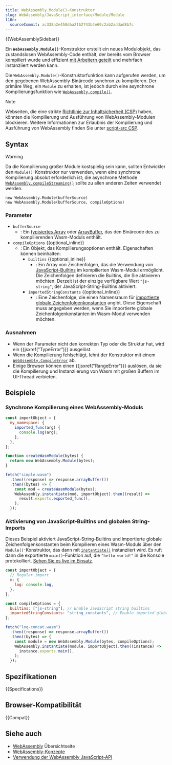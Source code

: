 ```yaml
---
title: WebAssembly.Module()-Konstruktor
slug: WebAssembly/JavaScript_interface/Module/Module
l10n:
  sourceCommit: ac338a2e458dba2162743b4e69c2ab2addad8b7c
---
```


{{WebAssemblySidebar}}

Ein **`WebAssembly.Module()`**-Konstruktor erstellt ein neues Modulobjekt, das zustandslosen WebAssembly-Code enthält, der bereits vom Browser kompiliert wurde und effizient [mit Arbeitern geteilt](/de/docs/Web/API/Worker/postMessage) und mehrfach instanziiert werden kann.

Die `WebAssembly.Module()`-Konstruktorfunktion kann aufgerufen werden, um den gegebenen WebAssembly-Binärcode synchron zu kompilieren. Der primäre Weg, ein `Module` zu erhalten, ist jedoch durch eine asynchrone Kompilierungsfunktion wie [`WebAssembly.compile()`](/de/docs/WebAssembly/JavaScript_interface/compile_static).

> [!NOTE]
> Webseiten, die eine strikte [Richtlinie zur Inhaltsicherheit (CSP)](/de/docs/Web/HTTP/CSP) haben, könnten die Kompilierung und Ausführung von WebAssembly-Modulen blockieren.
> Weitere Informationen zur Erlaubnis der Kompilierung und Ausführung von WebAssembly finden Sie unter [script-src CSP](/de/docs/Web/HTTP/Headers/Content-Security-Policy/script-src).

## Syntax

> [!WARNING]
> Da die Kompilierung großer Module kostspielig sein kann,
> sollten Entwickler den `Module()`-Konstruktor nur verwenden, wenn eine synchrone Kompilierung absolut erforderlich ist; die asynchrone Methode [`WebAssembly.compileStreaming()`](/de/docs/WebAssembly/JavaScript_interface/compileStreaming_static) sollte zu allen anderen Zeiten verwendet werden.

```js-nolint
new WebAssembly.Module(bufferSource)
new WebAssembly.Module(bufferSource, compileOptions)
```

### Parameter

- `bufferSource`
  - : Ein [typisiertes Array](/de/docs/Web/JavaScript/Guide/Typed_arrays) oder [ArrayBuffer](/de/docs/Web/JavaScript/Reference/Global_Objects/ArrayBuffer), das den Binärcode des zu kompilierenden Wasm-Moduls enthält.
- `compileOptions` {{optional_inline}}
  - : Ein Objekt, das Kompilierungsoptionen enthält. Eigenschaften können beinhalten:
    - `builtins` {{optional_inline}}
      - : Ein Array von Zeichenfolgen, das die Verwendung von [JavaScript-Builtins](/de/docs/WebAssembly/JavaScript_builtins) im kompilierten Wasm-Modul ermöglicht. Die Zeichenfolgen definieren die Builtins, die Sie aktivieren möchten. Derzeit ist der einzige verfügbare Wert `"js-string"`, der JavaScript-String-Builtins aktiviert.
    - `importedStringConstants` {{optional_inline}}
      - : Eine Zeichenfolge, die einen Namensraum für [importierte globale Zeichenfolgenkonstanten](/de/docs/WebAssembly/Imported_string_constants) angibt. Diese Eigenschaft muss angegeben werden, wenn Sie importierte globale Zeichenfolgenkonstanten im Wasm-Modul verwenden möchten.

### Ausnahmen

- Wenn der Parameter nicht den korrekten Typ oder die Struktur hat, wird ein {{jsxref("TypeError")}} ausgelöst.
- Wenn die Kompilierung fehlschlägt, lehnt der Konstruktor mit einem [`WebAssembly.CompileError`](/de/docs/WebAssembly/JavaScript_interface/CompileError) ab.
- Einige Browser können einen {{jsxref("RangeError")}} auslösen, da sie die Kompilierung und Instanziierung von Wasm mit großen Buffern im UI-Thread verbieten.

## Beispiele

### Synchrone Kompilierung eines WebAssembly-Moduls

```js
const importObject = {
  my_namespace: {
    imported_func(arg) {
      console.log(arg);
    },
  },
};

function createWasmModule(bytes) {
  return new WebAssembly.Module(bytes);
}

fetch("simple.wasm")
  .then((response) => response.arrayBuffer())
  .then((bytes) => {
    const mod = createWasmModule(bytes);
    WebAssembly.instantiate(mod, importObject).then((result) =>
      result.exports.exported_func(),
    );
  });
```

### Aktivierung von JavaScript-Builtins und globalen String-Imports

Dieses Beispiel aktiviert JavaScript-String-Builtins und importierte globale Zeichenfolgenkonstanten beim Kompilieren eines Wasm-Moduls über den `Module()`-Konstruktor, das dann mit [`instantiate()`](/de/docs/WebAssembly/JavaScript_interface/instantiate_static) instanziiert wird. Es ruft dann die exportierte `main()`-Funktion auf, die `"hello world!"` in die Konsole protokolliert. [Sehen Sie es live im Einsatz](https://mdn.github.io/webassembly-examples/js-builtin-examples/module-constructor/).

```js
const importObject = {
  // Regular import
  m: {
    log: console.log,
  },
};

const compileOptions = {
  builtins: ["js-string"], // Enable JavaScript string builtins
  importedStringConstants: "string_constants", // Enable imported global string constants
};

fetch("log-concat.wasm")
  .then((response) => response.arrayBuffer())
  .then((bytes) => {
    const module = new WebAssembly.Module(bytes, compileOptions);
    WebAssembly.instantiate(module, importObject).then((instance) =>
      instance.exports.main(),
    );
  });
```

## Spezifikationen

{{Specifications}}

## Browser-Kompatibilität

{{Compat}}

## Siehe auch

- [WebAssembly](/de/docs/WebAssembly) Übersichtseite
- [WebAssembly-Konzepte](/de/docs/WebAssembly/Concepts)
- [Verwendung der WebAssembly JavaScript-API](/de/docs/WebAssembly/Using_the_JavaScript_API)
